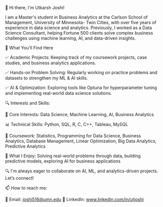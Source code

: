 👋 Hi there, I'm Utkarsh Joshi!

I am a Master's student in Business Analytics at the Carlson School of Management, University of Minnesota- Twin Cities, with over five years of experience in data science and analytics. Previously, I worked as a Data Science Consultant, helping Fortune 500 clients solve complex business challenges using machine learning, AI, and data-driven insights.


📂 What You’ll Find Here

✅ Academic Projects: Keeping track of my coursework projects, case studies, and business analytics applications.

✅ Hands-on Problem Solving: Regularly working on practice problems and datasets to strengthen my ML & AI skills.

✅ AI & Optimization: Exploring tools like Optuna for hyperparameter tuning and implementing real-world data science solutions.


🔍 Interests and Skills:

🔹 Core Interests: Data Science, Machine Learning, AI, Business Analytics

📊 Technical Skills: Python, SQL, R, C, C++, Tableau, MySQL

📖 Coursework: Statistics, Programming for Data Science, Business Analytics, Database Management, Linear Optimization, Big Data Analytics, Predictive Analytics 

🚀 What I Enjoy: Solving real-world problems through data, building predictive models, exploring AI for business applications

🔍 I'm always eager to collaborate on AI, ML, and analytics-driven projects. Let’s connect!


📫 How to reach me:

📧 Email: joshi516@umn.edu
🤝 LinkedIn: www.linkedin.com/in/utjoshi

<!---
UtkarshJoshi97/UtkarshJoshi97 is a ✨ special ✨ repository because its `README.md` (this file) appears on your GitHub profile.
You can click the Preview link to take a look at your changes.
--->
